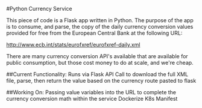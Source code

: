 #Python Currency Service

This piece of code is a Flask app written in Python. The purpose of the app is to consume, and parse, the copy of the daily currency conversion values provided for free from the European Central Bank at the following URL:

http://www.ecb.int/stats/eurofxref/eurofxref-daily.xml

There are many currency conversion API's available that are available for public consumption, but those cost money to do at scale, and we're cheap. 

##Current Functionality:
Runs via Flask
API Call to download the full XML file, parse, then return the value based on the currency route pasted to flask

##Working On:
Passing value variables into the URL to complete the currency conversion math within the service
Dockerize
K8s Manifest
